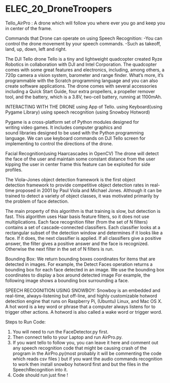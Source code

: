 # ELEC_20_DroneTroopers
Tello_AirPro : A drone which will follow you where ever you go and keep you in center of the frame. 

Commands that Drone can operate on using Speech Recognition:
  -You can control the drone movement by your speech commands. 
     -Such as takeoff, land, up, down, left and right. 

The DJI Tello drone Tello is a tiny and lightweight quadcopter created Ryze Robotics in collaboration with DJI and Intel Corporation. The quadcopter comes with some great features and electronics, including, among others, a 720p camera a vision system, barometer and range finder. What’s more, it’s programmable with the Scratch programming language and you can also create software applications. The drone comes with several accessories including a Quick Start Guide, four extra propellers, a propeller remover tool, and the battery, which is a 3.8V, two-cell battery, running at 1100mAh.

INTERACTING WITH THE DRONE
using App of Tello.
using Keyboard(using Pygame Library)
using speech recognition (using Snowboy Hotword)

Pygame is a cross-platform set of Python modules designed for writing video games. It includes computer graphics and sound libraries designed to be used with the Python programming language.
We can use keyboard commands  on DJI Tello screen for implementing to control the directions of the drone.

Facial Recognition(using Haarcascades in OpenCV)
The drone will detect the face of the user and maintain some constant distance from the user kipping the user in center frame this feature can be exploited for side profiles.

The Viola–Jones object detection framework is the first object detection framework to provide competitive object detection rates in real-time proposed in 2001 by Paul Viola and Michael Jones. Although it can be trained to detect a variety of object classes, it was motivated primarily by the problem of face detection.

The main property of this algorithm is that training is slow, but detection is fast. This algorithm uses Haar basis feature filters, so it does not use multiplications.
Each face recognition filter (from the set of N filters) contains a set of cascade-connected classifiers. Each classifier looks at a rectangular subset of the detection window and determines if it looks like a face. If it does, the next classifier is applied. If all classifiers give a positive answer, the filter gives a positive answer and the face is recognized. Otherwise the next filter in the set of N filters is run.

Bounding Box:
We return bounding boxes coordinates for items that are detected in images. For example, the Detect Faces operation returns a bounding box for each face detected in an image. We use the bounding box coordinates to display a box around detected image For example, the following image shows a bounding box surrounding a face.


SPEECH RECOGNITION USING SNOWBOY:
Snowboy is an embedded and real-time, always-listening but off-line, and highly customizable hotword detection engine that runs on Raspberry Pi, (Ubuntu) Linux, and Mac OS X. 
A hot word is a key word or phrase that a computer always listens for to trigger other actions. A hotword is also called a wake word or trigger word.


Steps to Run Code:
1. You will need to run the FaceDetector.py first.
2. Then connect tello to your Laptop and run AirPro.py.
3. If you want tello to follow you, you can leave it here and comment out any speech recognition code    that might be causing crash of the program in the AirPro.py(most probably it will be commenting      the code which reads csv files ) but if you want the audio commands recognition to work then          install snowboy hotword first and but the files in the SpeechRecognition into it.
4. Code should run just fine !

